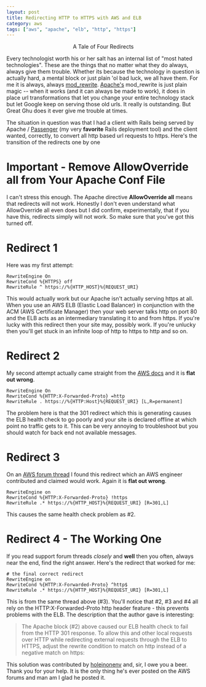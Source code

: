 ```yaml
---
layout: post
title: Redirecting HTTP to HTTPS with AWS and ELB
category: aws
tags: ["aws", "apache", "elb", "http", "https"]
---
```

<p style="text-align:center">A Tale of Four Redirects</p>

Every technologist worth his or her salt has an internal list of "most hated technologies".  These are the things that no matter what they do always, always give them trouble.  Whether its because the technology in question is actually hard, a mental block or just plain 'ol bad luck, we all have them.  For me it is always, always [mod_rewrite](http://httpd.apache.org/docs/current/mod/mod_rewrite.html).  [Apache's](http://httpd.apache.org/) mod_rewrite is just plain magic -- when it works (and it can always be made to work), it does in place url transformations that let you change your entire technology stack but let Google keep on serving those old urls.  It really is outstanding.  But Great Ghu does it ever give me trouble at times.

The situation in question was that I had a client with Rails being served by Apache / [Passenger](https://www.phusionpassenger.com/) (my very **favorite** Rails deployment tool) and the client wanted, correctly, to convert all http based url requests to https.  Here's the transition of the redirects one by one

# Important - Remove AllowOverride all from Your Apache Conf File

I can't stress this enough.  The Apache directive **AllowOverride all** means that redirects will not work.  Honestly I don't even understand what AllowOverride all even does but I did confirm, experimentally, that if you have this, redirects simply will not work.  So make sure that you've got this turned off.

# Redirect 1

Here was my first attempt:

    RewriteEngine On
    RewriteCond %{HTTPS} off
    RewriteRule ^ https://%{HTTP_HOST}%{REQUEST_URI}
    
This would actually work but our Apache isn't actually serving https at all.  When you use an AWS ELB (Elastic Load Balancer) in conjunction with the ACM (AWS Certificate Manager) then your web server talks http on port 80 and the ELB acts as an intermediary translating it to and from https.  If you're lucky with this redirect then your site may, possibly work.  If you're unlucky then you'll get stuck in an infinite loop of http to https to http and so on.  

# Redirect 2

My second attempt actually came straight from the [AWS docs](https://aws.amazon.com/premiumsupport/knowledge-center/redirect-http-https-elb/) and it is **flat out wrong**.

    RewriteEngine On
    RewriteCond %{HTTP:X-Forwarded-Proto} =http
    RewriteRule . https://%{HTTP:Host}%{REQUEST_URI} [L,R=permanent]
    
The problem here is that the 301 redirect which this is generating causes the ELB health check to go poorly and your site is declared offline at which point no traffic gets to it.  This can be very annoying to troubleshoot but you should watch for back end not available messages.

# Redirect 3

On an [AWS forum thread](https://forums.aws.amazon.com/thread.jspa?messageID=745509) I found this redirect which an AWS engineer contributed and claimed would work.  Again it is **flat out wrong**.

    RewriteEngine on
    RewriteCond %{HTTP:X-Forwarded-Proto} !https
    RewriteRule .* https://%{HTTP_HOST}%{REQUEST_URI} [R=301,L]
    
This causes the same health check problem as #2.

# Redirect 4 - The Working One

If you read support forum threads *closely* and **well** then you often, always near the end, find the right answer.  Here's the redirect that worked for me:

    # the final correct redirect
    RewriteEngine on
    RewriteCond %{HTTP:X-Forwarded-Proto} ^http$
    RewriteRule .* https://%{HTTP_HOST}%{REQUEST_URI} [R=301,L]
    
This is from the same thread above (#3).  You'll notice that #2, #3 and #4 all rely on the HTTP:X-Forwarded-Proto http header feature - this prevents problems with the ELB.  The description that the author gave is interesting:

> The Apache block (#2) above caused our ELB health check to fail from the HTTP 301 response. To allow this and other local requests over HTTP while redirecting external requests through the ELB to HTTPS, adjust the rewrite condition to match on http instead of a negative match on https:  

This solution was contributed by [holeinonenv](https://forums.aws.amazon.com/profile.jspa?userID=342382) and, sir, I owe you a beer.  Thank you for your help. It is the only thing he's ever posted on the AWS forums and man am I glad he posted it.